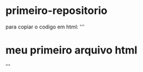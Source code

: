 # primeiro-repositorio

para copiar o codigo em html: 
'''
<html>
<h1>meu primeiro arquivo html</h1>
</html>
'''

